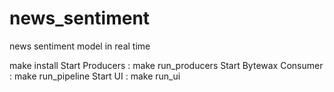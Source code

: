 # news_sentiment
news sentiment model in real time 

make install
Start Producers : make run_producers
Start Bytewax Consumer : make run_pipeline
Start UI : make run_ui